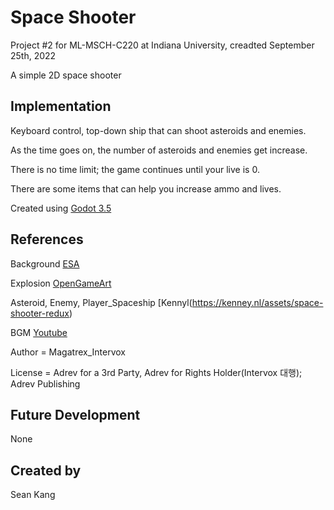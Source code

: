 # Space Shooter

Project #2 for ML-MSCH-C220 at Indiana University, creadted September 25th, 2022

A simple 2D space shooter


## Implementation
Keyboard control, top-down ship that can shoot asteroids and enemies.

As the time goes on, the number of asteroids and enemies get increase.

There is no time limit; the game continues until your live is 0.

There are some items that can help you increase ammo and lives. 

Created using [Godot 3.5](https://godotengine.org/download)

## References
Background [ESA](https://esahubble.org/images/potw1834a/)

Explosion [OpenGameArt](https://opengameart.org/content/explosion-sheet)

Asteroid, Enemy, Player_Spaceship [Kennyl(https://kenney.nl/assets/space-shooter-redux)

BGM [Youtube](https://www.youtube.com/watch?v=7lwPjKg_g3k)

  Author = Magatrex_Intervox
  
  License = Adrev for a 3rd Party, Adrev for Rights Holder(Intervox 대행); Adrev Publishing
  
## Future Development
None

## Created by
Sean Kang

